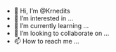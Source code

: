 - 👋 Hi, I’m @Krnedits
- 👀 I’m interested in ...
- 🌱 I’m currently learning ...
- 💞️ I’m looking to collaborate on ...
- 📫 How to reach me ...

<!---
Krnedits/Krnedits is a ✨ special ✨ repository because its `README.md` (this file) appears on your GitHub profile.
You can click the Preview link to take a look at your changes.
--->
